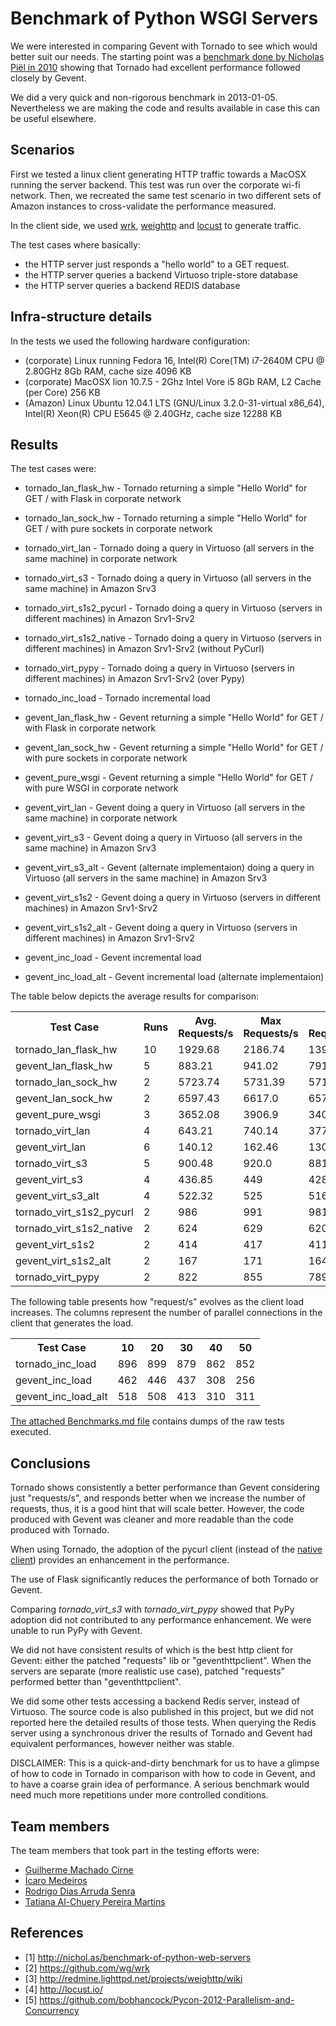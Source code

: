Benchmark of Python WSGI Servers
================================

We were interested in comparing Gevent with Tornado to see which would better suit our needs.
The starting point was a [benchmark  done by Nicholas Piël in 2010](http://nichol.as/benchmark-of-python-web-servers)
showing that Tornado had excellent performance followed closely by Gevent.

We did a very quick and non-rigorous benchmark in 2013-01-05.
Nevertheless we are making the code and results available in case this can be useful elsewhere.


Scenarios
---------

First we tested a linux client generating HTTP traffic towards a MacOSX running the server backend. 
This test was run over the corporate wi-fi network.
Then, we recreated the same test scenario in two different sets of Amazon instances to cross-validate the performance 
measured.

In the client side, we used [wrk](https://github.com/wg/wrk), 
[weighttp](http://redmine.lighttpd.net/projects/weighttp/wiki) and 
[locust](http://locust.io/) to generate traffic.

The test cases where basically: 
  - the HTTP server just responds a "hello world" to a GET request.
  - the HTTP server queries a backend Virtuoso triple-store database 
  - the HTTP server queries a backend REDIS database

Infra-structure details
-----------------------

In the tests we used the following hardware configuration:
 * (corporate) Linux running Fedora 16, Intel(R) Core(TM) i7-2640M CPU @ 2.80GHz 8Gb RAM, cache size 4096 KB 
 * (corporate) MacOSX lion 10.7.5 - 2Ghz Intel Vore i5 8Gb RAM, L2 Cache (per Core) 256 KB
 * (Amazon)  Linux Ubuntu 12.04.1 LTS (GNU/Linux 3.2.0-31-virtual x86_64), Intel(R) Xeon(R) CPU E5645  @ 2.40GHz, cache size 12288 KB 


Results
--------

The test cases were:

 * tornado_lan_flask_hw - Tornado returning a simple "Hello World" for GET /  with Flask in corporate network
 * tornado_lan_sock_hw - Tornado returning a simple "Hello World" for GET /  with pure sockets in corporate network 
 * tornado_virt_lan - Tornado doing a query in Virtuoso (all servers in the same machine) in corporate network
 * tornado_virt_s3 - Tornado doing a query in Virtuoso (all servers in the same machine) in Amazon Srv3
 * tornado_virt_s1s2_pycurl - Tornado doing a query in Virtuoso (servers in different machines) in Amazon Srv1-Srv2
 * tornado_virt_s1s2_native - Tornado doing a query in Virtuoso (servers in different machines) in Amazon Srv1-Srv2 (without PyCurl)
 * tornado_virt_pypy - Tornado doing a query in Virtuoso (servers in different machines) in Amazon Srv1-Srv2 (over Pypy)
 * tornado_inc_load - Tornado incremental load

 * gevent_lan_flask_hw - Gevent returning a simple "Hello World" for GET /  with Flask in corporate network
 * gevent_lan_sock_hw - Gevent returning a simple "Hello World" for GET /  with pure sockets in corporate network
 * gevent_pure_wsgi - Gevent returning a simple "Hello World" for GET /  with pure WSGI in corporate network
 * gevent_virt_lan - Gevent doing a query in Virtuoso (all servers in the same machine) in corporate network
 * gevent_virt_s3 - Gevent doing a query in Virtuoso (all servers in the same machine) in Amazon Srv3
 * gevent_virt_s3_alt - Gevent (alternate implementaion) doing a query in Virtuoso (all servers in the same machine) in Amazon Srv3
 * gevent_virt_s1s2 - Gevent doing a query in Virtuoso (servers in different machines) in Amazon Srv1-Srv2 
 * gevent_virt_s1s2_alt - Gevent doing a query in Virtuoso (servers in different machines) in Amazon Srv1-Srv2 
 * gevent_inc_load - Gevent incremental load
 * gevent_inc_load_alt - Gevent incremental load (alternate implementaion)

The table below depicts the average results for comparison: 
 
<table>
  <tr>
    <th>Test Case</th> <th>Runs</th> <th>Avg. Requests/s</th>  <th>Max Requests/s</th>  <th>Min Requests/s</th>
  </tr>
  <tr>
    <td>tornado_lan_flask_hw</td> <td>10</td> <td>1929.68</td> <td>2186.74</td> <td>1395.3</td>
  </tr>
  <tr>
    <td>gevent_lan_flask_hw</td> <td>5</td> <td>883.21</td> <td>941.02</td> <td>791.95</td>
  </tr>
  <tr>
    <td>tornado_lan_sock_hw</td> <td>2</td> <td>5723.74</td> <td>5731.39</td> <td>5716.09</td>
  </tr>
  <tr>
    <td>gevent_lan_sock_hw</td> <td>2</td> <td>6597.43</td> <td>6617.0</td> <td>6577.87</td>
  </tr>
  <tr>
    <td>gevent_pure_wsgi</td> <td>3</td> <td>3652.08</td> <td>3906.9</td> <td>3404.44</td>
  </tr>
  <tr>
    <td>tornado_virt_lan</td> <td>4</td> <td>643.21</td> <td>740.14</td> <td>377.55</td>
  </tr>
  <tr>
    <td>gevent_virt_lan</td> <td>6</td> <td>140.12</td> <td>162.46</td> <td>130.91</td>
  </tr>
  <tr>
    <td>tornado_virt_s3</td> <td>5</td> <td>900.48</td> <td>920.0</td> <td>881.46</td>
  </tr>
  <tr>
    <td>gevent_virt_s3</td> <td>4</td> <td>436.85</td> <td>449</td> <td>428.79</td>
  </tr>
  <tr>
    <td>gevent_virt_s3_alt</td> <td>4</td> <td>522.32</td> <td>525</td> <td>516</td>
  </tr>
  <tr>
    <td>tornado_virt_s1s2_pycurl</td> <td>2</td> <td>986</td> <td>991</td> <td>981</td>
  </tr>
  <tr>
    <td>tornado_virt_s1s2_native</td> <td>2</td> <td>624</td> <td>629</td> <td>620</td>
  </tr>
  <tr>
    <td>gevent_virt_s1s2</td> <td>2</td> <td>414</td> <td>417</td> <td>411</td>
  </tr>
  <tr>
    <td>gevent_virt_s1s2_alt</td> <td>2</td> <td>167</td> <td>171</td> <td>164</td>
  </tr>
  <tr>
    <td>tornado_virt_pypy</td> <td>2</td> <td>822</td> <td>855</td> <td>789</td>
  </tr>
</table>

The following table presents how "request/s" evolves as the client load increases.
The columns represent the number of parallel connections in the client that generates the load.

<table>
  <tr>
    <th>Test Case</th> <th>10</th> <th>20</th>  <th>30</th>  <th>40</th>  <th>50</th> 
  </tr>
  <tr>
    <td>tornado_inc_load</td> <td>896</td> <td>899</td> <td>879</td> <td>862</td> <td>852</td>
  </tr>
  <tr>
    <td>gevent_inc_load</td> <td>462</td> <td>446</td> <td>437</td> <td>308</td> <td>256</td>
  </tr>
  <tr>
    <td>gevent_inc_load_alt</td> <td>518</td> <td>508</td> <td>413</td> <td>310</td> <td>311</td>
  </tr>
</table> 

[The attached Benchmarks.md file](https://github.com/globocom/benchmark-python-wsgi/blob/master/Benchmarks.md) contains 
 dumps of the raw tests executed.


Conclusions
-----------

Tornado shows consistently a better performance than Gevent considering just "requests/s", and responds better when we
increase the number of requests, thus, it is a good hint that will scale better.
However, the code produced with Gevent was cleaner and more readable than the code produced with Tornado.

When using Tornado, the adoption of the pycurl client (instead of the [native client](http://www.tornadoweb.org/documentation/httpclient.html))
provides an enhancement in the performance.

The use of Flask significantly reduces the performance of both Tornado or Gevent.

Comparing *tornado_virt_s3* with *tornado_virt_pypy* showed that PyPy adoption did not contributed to any performance enhancement.
We were unable to run PyPy with Gevent. 

We did not have consistent results of which is the best http client for Gevent:
either the patched "requests" lib or "geventhttpclient".
When the servers are separate (more realistic use case),  patched "requests" performed better than "geventhttpclient".

We did some other tests accessing a backend Redis server, instead of Virtuoso.
The source code is also published in this project, but we did not reported here the detailed results of those tests.
When querying the Redis server using a synchronous driver the results of Tornado and Gevent had equivalent performances,
however neither was stable.

DISCLAIMER: This is a quick-and-dirty benchmark for us to have a glimpse of how to code in Tornado in comparison
            with how to code in Gevent, and to have a coarse grain idea of performance. A serious benchmark would
            need much more repetitions under more controlled conditions.


Team members
------------

The team members that took part in the testing efforts were:

  - [Guilherme Machado Cirne](http://github.com/gcirne) 
  - [Ícaro Medeiros](http://github.com/icaromedeiros)
  - [Rodrigo Dias Arruda Senra](http://github.com/rodsenra)
  - [Tatiana Al-Chuery Pereira Martins](http://github.com/tatiana)

 
References
----------

 * [1] http://nichol.as/benchmark-of-python-web-servers
 * [2] https://github.com/wg/wrk
 * [3] http://redmine.lighttpd.net/projects/weighttp/wiki
 * [4] http://locust.io/
 * [5] https://github.com/bobhancock/Pycon-2012-Parallelism-and-Concurrency

